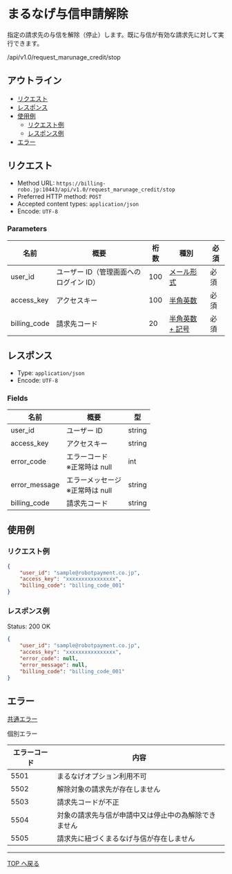 # まるなげ与信申請解除

指定の請求先の与信を解除（停止）します。既に与信が有効な請求先に対して実行できます。

/api/v1.0/request_marunage_credit/stop

## アウトライン

- [リクエスト](#リクエスト)
- [レスポンス](#レスポンス)
- [使用例](#使用例)
  - [リクエスト例](#リクエスト例)
  - [レスポンス例](#レスポンス例)
- [エラー](#エラー)

## リクエスト

- Method URL: `https://billing-robo.jp:10443/api/v1.0/request_marunage_credit/stop`
- Preferred HTTP method: `POST`
- Accepted content types: `application/json`
- Encode: `UTF-8`

### Parameters

| 名前                    | 概要                                   | 桁数 | 種別                                  | 必須 |
| ------------------------| -------------------------------------- | ---- | ------------------------------------- | ---- |
| user_id                 | ユーザー ID（管理画面へのログイン ID）    | 100  | [メール形式](../../index.md#種別)      | 必須 |
| access_key              | アクセスキー                            | 100  | [半角英数](../../index.md#種別)        | 必須 |
| billing_code            | 請求先コード                            |  20  |  [半角英数 + 記号](../../index.md#種別) | 必須 |

## レスポンス

- Type: `application/json`
- Encode: `UTF-8`

### Fields

| 名前                     | 概要                                    | 型      |
| -------------------------| -------------------------------------- | ------- |
| user_id                  | ユーザー ID                             | string  |
| access_key               | アクセスキー                            | string  |
| error_code               | エラーコード <br> ※正常時は null        | int    |
| error_message            | エラーメッセージ <br> ※正常時は null    | string  |
| billing_code             | 請求先コード                            | string |


## 使用例

### リクエスト例

```json
{
    "user_id": "sample@robotpayment.co.jp",
    "access_key": "xxxxxxxxxxxxxxxx",
    "billing_code": "billing_code_001"
}
```

### レスポンス例

Status: 200 OK

```json
{
    "user_id": "sample@robotpayment.co.jp",
    "access_key": "xxxxxxxxxxxxxxxx",
    "error_code": null,
    "error_message": null,
    "billing_code": "billing_code_001"
}
```

## エラー

[共通エラー](../../index.md#共通エラー)

個別エラー

| エラーコード  | 内容                                               |
| ------------ | -------------------------------------------------- |
| 5501         | まるなげオプション利用不可                           |
| 5502         | 解除対象の請求先が存在しません                        |
| 5503         | 請求先コードが不正                                   |
| 5504         | 対象の請求先与信が申請中又は停止中の為解除できません    |
| 5505         | 請求先に紐づくまるなげ与信が存在しません               |

----

[TOP へ戻る](../../index.md)
